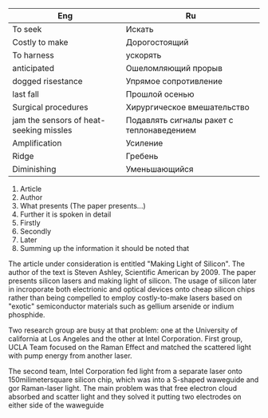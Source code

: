| Eng                                     | Ru                                        |
| --------------------------------------- | ----------------------------------------- |
| To seek                                 | Искать                                    |
| Costly to make                          | Дорогостоящий                             |
| To harness                              | ускорять                                  |
| anticipated                             | Ошеломляющий прорыв                       |
| dogged risestance                       | Упрямое сопротивление                     |
| last fall                               | Прошлой осенью                            |
| Surgical procedures                     | Хирургическое вмешательство               |
| jam the sensors of heat-seeking missles | Подавлять сигналы ракет с теплонаведением |
| Amplification                           | Усиление                                  |
| Ridge                                   | Гребень                                   |
| Diminishing                             | Уменьшающийся                             |





1) Article 
2) Author
3) What presents (The paper presents...)
4) Further it is spoken in detail
5) Firstly
6) Secondly
7) Later
8) Summing up the information it should be noted that

The article under consideration is entitled "Making Light of Silicon". The author of the text is Steven Ashley, Scientific American by 2009. The paper presents silicon lasers and making light of silicon. The usage of silicon later in incroporate both electrionic and optical devices onto cheap silicon chips rather than being compelled to employ costly-to-make lasers based on "exotic" semiconductor materials such as gellium arsenide or indium phosphide.

Two research group are busy at that problem: one at the University of california at Los Angeles and the other at Intel Corporation.
First group, UCLA Team focused on the Raman Effect and matched the scattered light with pump energy from another laser.

The second team, Intel Corporation fed light from a separate laser  onto 150milimetersquare silicon chip, which was into a S-shaped waweguide and gor Raman-laser light.
The main problem was that free electron cloud absorbed and scatter light and they solved it putting two electrodes on either side of the waweguide
